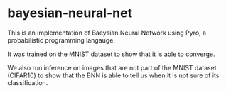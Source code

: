 # bayesian-neural-net
This is an implementation of Baeysian Neural Network using Pyro, a probabilistic programming langauge.

It was trained on the MNIST dataset to show that it is able to converge. 

We also run inference on images that are not part of the MNIST dataset (CIFAR10) to show that the BNN is able to tell us when it is not sure of its classification.
